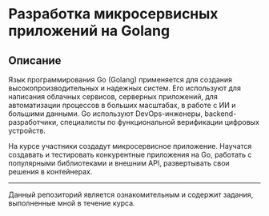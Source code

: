 # Разработка микросервисных приложений на Golang

## Описание
Язык программирования Go (Golang) применяется для создания высокопроизводительных и надежных систем. Его используют для написания облачных сервисов, серверных приложений, для автоматизации процессов в больших масштабах, в работе с ИИ и большими данными.
Go используют DevOps-инженеры, backend-разработчики, специалисты по функциональной верификации цифровых устройств.

На курсе участники создадут микросервисное приложение. Научатся создавать и тестировать конкурентные приложения на Go, работать с популярными библиотеками и внешним API, развертывать свои решения в контейнерах.

---
Данный репозиторий является ознакомительным и содержит задания, выполненные мной в течение курса. 
